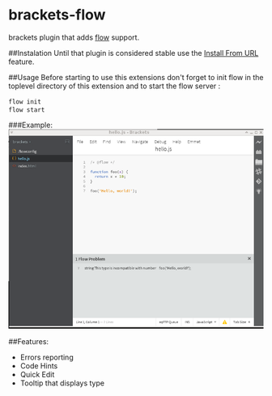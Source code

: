 brackets-flow
=============

brackets plugin that adds [flow](http://flowtype.org/) support.

##Instalation
Until that plugin is considered stable use the [Install From URL](https://github.com/adobe/brackets/wiki/Brackets-Extensions#from-a-url) feature.


##Usage
Before starting to use this extensions don't forget to init flow in the toplevel directory of this extension and to start the flow server : 
```
flow init
flow start
```

###Example:
![Example hello.js](images/example.png)


##Features:
* Errors reporting
* Code Hints
* Quick Edit
* Tooltip that displays type
